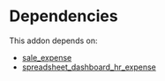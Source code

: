 # Dependencies

This addon depends on:

- [sale_expense](../../../../odoo-bringout-oca-ocb-sale_expense)
- [spreadsheet_dashboard_hr_expense](../../../../../oca-ocb-report/odoo-bringout-oca-ocb-spreadsheet_dashboard_hr_expense)
